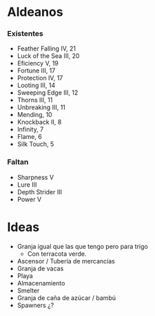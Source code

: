 
# Aldeanos
### Existentes
- Feather Falling IV, 21
- Luck of the Sea III, 20
- Eficiency V, 19
- Fortune III, 17
- Protection IV, 17
- Looting III, 14
- Sweeping Edge III, 12
- Thorns III, 11
- Unbreaking III, 11
- Mending, 10
- Knockback II, 8
- Infinity, 7
- Flame, 6
- Silk Touch, 5

### Faltan
- Sharpness V
- Lure III
- Depth Strider III
- Power V

# Ideas
- Granja igual que las que tengo pero para trigo
	- Con terracota verde.
- Ascensor / Tubería de mercancías
- Granja de vacas
- Playa
- Almacenamiento
- Smelter
- Granja de caña de azúcar / bambú
- Spawners ¿?